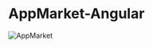 # AppMarket-Angular
<div style="width:100%">
<img src="https://res.cloudinary.com/mokaweb/image/upload/v1591281325/Codecademy%20Angular/AppMarket.gif" alt="AppMarket">
</div>